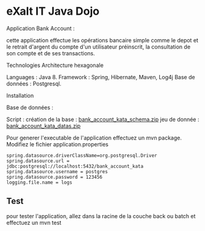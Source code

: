 # eXalt IT Java Dojo

Application Bank Account :

cette application effectue les opérations bancaire simple comme le depot et le retrait d'argent du compte d'un utilisateur préinscrit, la consultation de son compte et de ses transactions.

Technologies 
Architecture hexagonale

Languages : Java 8.
Framework : Spring, Hibernate, Maven, Log4j
Base de données : Postgresql.

Installation 

Base de données :

Script : 
création de la base : [bank_account_kata_schema.zip](https://github.com/KaiKrk/exalt-katas-java/files/9951234/bank_account_kata_schema.zip)
jeu de donnée : [bank_account_kata_datas.zip](https://github.com/KaiKrk/exalt-katas-java/files/9951232/bank_account_kata_datas.zip)

Pour generer l'executable de l'application effectuez un mvn package. 
Modifiez le fichier application.properties

```
spring.datasource.driverClassName=org.postgresql.Driver
spring.datasource.url = jdbc:postgresql://localhost:5432/bank_account_kata
spring.datasource.username = postgres
spring.datasource.password = 123456
logging.file.name = logs

```

## Test

pour tester l'application, allez dans la racine de la couche back ou batch et effectuez un mvn test



